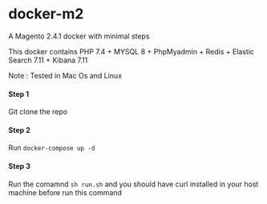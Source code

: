 # docker-m2
A Magento 2.4.1 docker with minimal steps

This docker contains PHP 7.4 + MYSQL 8 + PhpMyadmin + Redis + Elastic Search 7.11 + Kibana 7.11

Note : Tested in Mac Os and Linux

#### Step 1
Git clone the repo

#### Step 2
Run ```docker-compose up -d```

#### Step 3
Run the comamnd ```sh run.sh``` and you should have curl installed in your host machine before run this command
